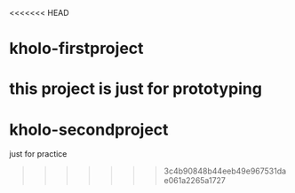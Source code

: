 <<<<<<< HEAD
# kholo-firstproject
this project is just for prototyping
=======
# kholo-secondproject
just for practice
>>>>>>> 3c4b90848b44eeb49e967531dae061a2265a1727
